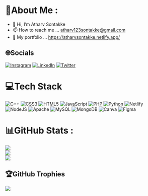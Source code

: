 # 💫About Me :
- 👋 Hi, I’m Atharv Sontakke
- 📫 How to reach me ... atharv123sontakke@gmail.com
- 🤔 My portfolio ... https://atharvsontakke.netlify.app/

## 🌐Socials
[![Instagram](https://img.shields.io/badge/Instagram-%23E4405F.svg?logo=Instagram&logoColor=white)](https://instagram.com/_atharvvvv_) [![LinkedIn](https://img.shields.io/badge/LinkedIn-%230077B5.svg?logo=linkedin&logoColor=white)](https://linkedin.com/in/atharv-sontakke-901398191) [![Twitter](https://img.shields.io/badge/Twitter-%231DA1F2.svg?logo=Twitter&logoColor=white)](https://twitter.com/_atharvvvv_) 

# 💻Tech Stack
![C++](https://img.shields.io/badge/c++-%2300599C.svg?style=for-the-badge&logo=c%2B%2B&logoColor=white) ![CSS3](https://img.shields.io/badge/css3-%231572B6.svg?style=for-the-badge&logo=css3&logoColor=white) ![HTML5](https://img.shields.io/badge/html5-%23E34F26.svg?style=for-the-badge&logo=html5&logoColor=white) ![JavaScript](https://img.shields.io/badge/javascript-%23323330.svg?style=for-the-badge&logo=javascript&logoColor=%23F7DF1E) ![PHP](https://img.shields.io/badge/php-%23777BB4.svg?style=for-the-badge&logo=php&logoColor=white) ![Python](https://img.shields.io/badge/python-3670A0?style=for-the-badge&logo=python&logoColor=ffdd54) ![Netlify](https://img.shields.io/badge/netlify-%23000000.svg?style=for-the-badge&logo=netlify&logoColor=#00C7B7) ![NodeJS](https://img.shields.io/badge/node.js-6DA55F?style=for-the-badge&logo=node.js&logoColor=white) ![Apache](https://img.shields.io/badge/apache-%23D42029.svg?style=for-the-badge&logo=apache&logoColor=white) ![MySQL](https://img.shields.io/badge/mysql-%2300f.svg?style=for-the-badge&logo=mysql&logoColor=white) ![MongoDB](https://img.shields.io/badge/MongoDB-%234ea94b.svg?style=for-the-badge&logo=mongodb&logoColor=white) ![Canva](https://img.shields.io/badge/Canva-%2300C4CC.svg?style=for-the-badge&logo=Canva&logoColor=white) 	![Figma](https://img.shields.io/badge/figma-%23F24E1E.svg?style=for-the-badge&logo=figma&logoColor=white)
# 📊GitHub Stats :
![](https://github-readme-stats.vercel.app/api?username=mrsavvy02&theme=onedark&hide_border=true&include_all_commits=false&count_private=true)<br/>
![](https://github-readme-streak-stats.herokuapp.com/?user=mrsavvy02&theme=onedark&hide_border=true)<br/>
![](https://github-readme-stats.vercel.app/api/top-langs/?username=mrsavvy02&theme=onedark&hide_border=true&include_all_commits=false&count_private=true&layout=compact)

## 🏆GitHub Trophies
![](https://github-profile-trophy.vercel.app/?username=mrsavvy02&theme=onedark&no-frame=true&no-bg=false&margin-w=4)

